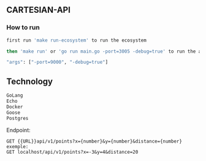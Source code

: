 ## CARTESIAN-API
### How to run
```bash
first run 'make run-ecosystem' to run the ecosystem

then 'make run' or 'go run main.go -port=3005 -debug=true' to run the application
```

```bash
"args": ["-port=9000", "-debug=true"]
```

## Technology
```bash
GoLang
Echo
Docker
Goose
Postgres
```
Endpoint:
    
    GET {{URL}}api/v1/points?x={number}&y={number}&distance={number}
    exemple:
    GET localhost/api/v1/points?x=-3&y=4&distance=20   
